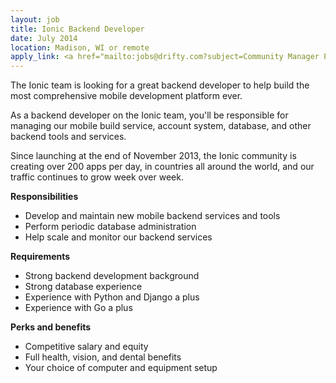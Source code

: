```yaml
---
layout: job
title: Ionic Backend Developer
date: July 2014
location: Madison, WI or remote
apply_link: <a href="mailto:jobs@drifty.com?subject=Community Manager Position">jobs@drifty.com</a>
---
```


The Ionic team is looking for a great backend developer to help build the most comprehensive mobile
development platform ever.

As a backend developer on the Ionic team, you'll be responsible for managing our mobile build service,
account system, database, and other backend tools and services.

Since launching at the end of November 2013, the Ionic community is creating over 200 apps per day, in 
countries all around the world,
and our traffic continues to grow week over week.

**Responsibilities**

  * Develop and maintain new mobile backend services and tools
  * Perform periodic database administration
  * Help scale and monitor our backend services

**Requirements**

  * Strong backend development background
  * Strong database experience
  * Experience with Python and Django a plus
  * Experience with Go a plus

**Perks and benefits**

  * Competitive salary and equity
  * Full health, vision, and dental benefits
  * Your choice of computer and equipment setup
